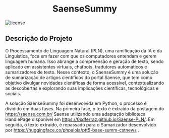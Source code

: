 <h1 align="center"> SaenseSummy</h1>

![license](http://img.shields.io/static/v1?label=license&message=MIT&color=GREEN&style=for-the-badge)

## Descrição do Projeto
 O Processamento de Linguagem Natural (PLN), uma ramificação da IA e da Linguística, foca em fazer com que os computadores entendam e gerem linguagem humana. Isso abrange a compreensão e geração de texto, sendo aplicado em assistentes virtuais, chatbots, tradutores automáticos e sumarizadores de texto. Nesse contexto, o SaenseSummy é uma solução de sumarização de artigos científicos do portal Saense, que tem como objetivo divulgar novidades científicas de forma acessível, contextualizando as descobertas e explorando suas implicações científicas, tecnológicas e sociais.

 A solução SaenseSummy foi desenvolvida em Python, o processo é dividido em duas fases. Na primeira fase, o texto é extraído da postagem do https://saense.com.br/ Saense utilizando uma adaptação biblioteca HandlePage disponível em https://0xdferraz.github.io/Saense-PLN/. Em seguida, o texto extraido, é repassado para o Sumarizador desenvolvido por https://huggingface.co/phpaiola/ptt5-base-summ-cstnews .
